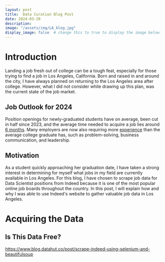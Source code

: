 ```yaml
---
layout: post
title:  Data Curation Blog Post
date: 2024-03-20
description: 
image: "/assets/img/LA_blog.jpg"
display_image: false  # change this to true to display the image below the banner 
---
```


# Introduction
<p class="intro"><span class="dropcap">L</span>anding a job fresh out of college can be a tough feat, especially for those trying to find a job in Los Angeles, California. Born and raised in and around the city, I have always planned on returning to the Los Angeles area after college. However, what I did not consider while drawing up this plan, was the current state of the job market. </p>

## Job Outlook for 2024
Position openings for newly-graduated students have on average, been cut in half since 2023, and the average time needed to acquire a job lies around [6 months](https://www.linkedin.com/pulse/job-outlook-class-2024-getting-college-grads-hired-7npce/). Many employers are now also requiring more [experience](https://nextgreatstep.com/should-college-grads-fake-it-until-they-make-it/) than the average college graduate has, such as problem-solving, business communication, and leadership. 

## Motivation 
As a student quickly approaching her graduation date, I have taken a strong interest in determining for myself what jobs in my field are currently available in Los Angeles. For this blog, I have chosen to scrape job data for Data Scientist positions from Indeed because it is one of the most popular online job boards throughout the country. In this post, I will explain how and why I was able to use Indeed's website to gather valuable job data in Los Angeles.

# Acquiring the Data

## Is This Data Free?



https://www.blog.datahut.co/post/scrape-indeed-using-selenium-and-beautifulsoup